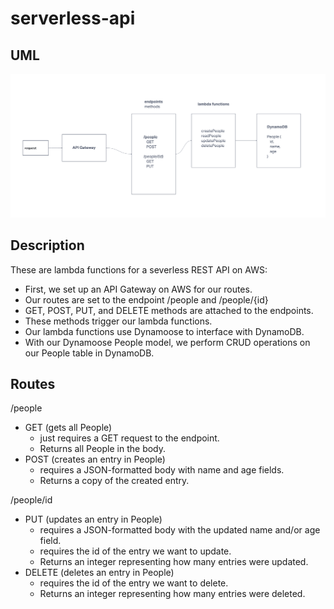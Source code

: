 # serverless-api

## UML

![image](./UML.png)

## Description

These are lambda functions for a severless REST API on AWS:
* First, we set up an API Gateway on AWS for our routes.
* Our routes are set to the endpoint /people and /people/{id}
* GET, POST, PUT, and DELETE methods are attached to the endpoints.
* These methods trigger our lambda functions.
* Our lambda functions use Dynamoose to interface with DynamoDB.
* With our Dynamoose People model, we perform CRUD operations on our People table in DynamoDB.

## Routes

/people
* GET (gets all People)
  * just requires a GET request to the endpoint.
  * Returns all People in the body.
* POST (creates an entry in People)
  * requires a JSON-formatted body with name and age fields.
  * Returns a copy of the created entry.

/people/id
* PUT (updates an entry in People)
  * requires a JSON-formatted body with the updated name and/or age field.
  * requires the id of the entry we want to update.
  * Returns an integer representing how many entries were updated.
* DELETE (deletes an entry in People)
  * requires the id of the entry we want to delete.
  * Returns an integer representing how many entries were deleted.